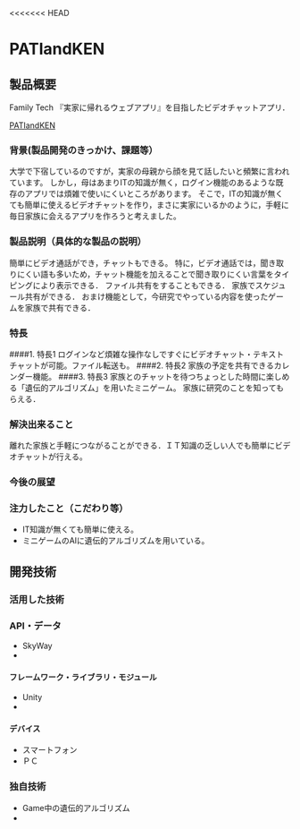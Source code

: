 <<<<<<< HEAD
# PATIandKEN
## 製品概要
Family Tech
『実家に帰れるウェブアプリ』を目指したビデオチャットアプリ．

[PATIandKEN](http://ec2-52-197-103-95.ap-northeast-1.compute.amazonaws.com/)
### 背景(製品開発のきっかけ、課題等）
大学で下宿しているのですが，実家の母親から顔を見て話したいと頻繁に言われています。
しかし，母はあまりITの知識が無く，ログイン機能のあるような既存のアプリでは煩雑で使いにくいところがあります。
そこで，ITの知識が無くても簡単に使えるビデオチャットを作り，まさに実家にいるかのように，手軽に毎日家族に会えるアプリを作ろうと考えました。
### 製品説明（具体的な製品の説明）
簡単にビデオ通話ができ，チャットもできる。
特に，ビデオ通話では，聞き取りにくい語も多いため，チャット機能を加えることで聞き取りにくい言葉をタイピングにより表示できる．
ファイル共有をすることもできる．
家族でスケジュール共有ができる．
おまけ機能として，今研究でやっている内容を使ったゲームを家族で共有できる．
### 特長
####1. 特長1
ログインなど煩雑な操作なしですぐにビデオチャット・テキストチャットが可能。ファイル転送も。
####2. 特長2
家族の予定を共有できるカレンダー機能。
####3. 特長3
家族とのチャットを待つちょっとした時間に楽しめる「遺伝的アルゴリズム」を用いたミニゲーム。
家族に研究のことを知ってもらえる．

### 解決出来ること
離れた家族と手軽につながることができる．ＩＴ知識の乏しい人でも簡単にビデオチャットが行える。
### 今後の展望
### 注力したこと（こだわり等）
* IT知識が無くても簡単に使える。
* ミニゲームのAIに遺伝的アルゴリズムを用いている。

## 開発技術
### 活用した技術
### API・データ
* SkyWay
*

#### フレームワーク・ライブラリ・モジュール
* Unity
* 

#### デバイス
* スマートフォン
* ＰＣ

### 独自技術
* Game中の遺伝的アルゴリズム 
* 
